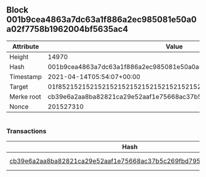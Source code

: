 ## Block 001b9cea4863a7dc63a1f886a2ec985081e50a0a02f7758b1962004bf5635ac4

Attribute | Value
--- | ---
Height | 14970
Hash | 001b9cea4863a7dc63a1f886a2ec985081e50a0a02f7758b1962004bf5635ac4
Timestamp | 2021-04-14T05:54:07+00:00
Target | 01f8521521521521521521521521521521521521521521521521521521521521
Merke root | cb39e6a2aa8ba82821ca29e52aaf1e75668ac37b5c269fbd7950144296a39cce
Nonce | 201527310

```

```

### Transactions

Hash | Amount
--- | ---
[cb39e6a2aa8ba82821ca29e52aaf1e75668ac37b5c269fbd7950144296a39cce](cb39e6a2aa8ba82821ca29e52aaf1e75668ac37b5c269fbd7950144296a39cce.md) | 10.00000000 SKEPTI 
